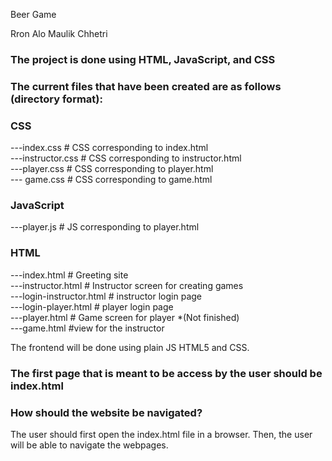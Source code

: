 Beer Game

Rron Alo
Maulik Chhetri

### The project is done using HTML, JavaScript, and CSS

### The current files that have been created are as follows (directory format):

### CSS

---index.css # CSS corresponding to index.html<br/>
---instructor.css # CSS corresponding to instructor.html<br/>
---player.css # CSS corresponding to player.html<br/>
--- game.css # CSS corresponding to game.html

### JavaScript

---player.js # JS corresponding to player.html

### HTML

---index.html # Greeting site<br/>
---instructor.html # Instructor screen for creating games<br/>
---login-instructor.html # instructor login page<br/>
---login-player.html # player login page<br/>
---player.html # Game screen for player \*(Not finished)<br/>
---game.html #view for the instructor<br/>

The frontend will be done using plain JS HTML5 and CSS.

### The first page that is meant to be access by the user should be index.html

### How should the website be navigated?

The user should first open the index.html file in a browser. Then, the user will be able to navigate the webpages.

